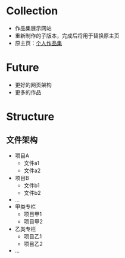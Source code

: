 # Collection  
- 作品集展示网站  
- 重新制作的子版本，完成后将用于替换原主页  
- 原主页：[个人作品集](https://geraniol.github.io)  

# Future  
- 更好的网页架构  
- 更多的作品  

# Structure  

## 文件架构  
- 项目A  
    - 文件a1  
    - 文件a2  
- 项目B  
    - 文件b1  
    - 文件b2  
- ...  
- 甲类专栏  
    - 项目甲1  
    - 项目甲2  
- 乙类专栏  
    - 项目乙1  
    - 项目乙2  
- ...  